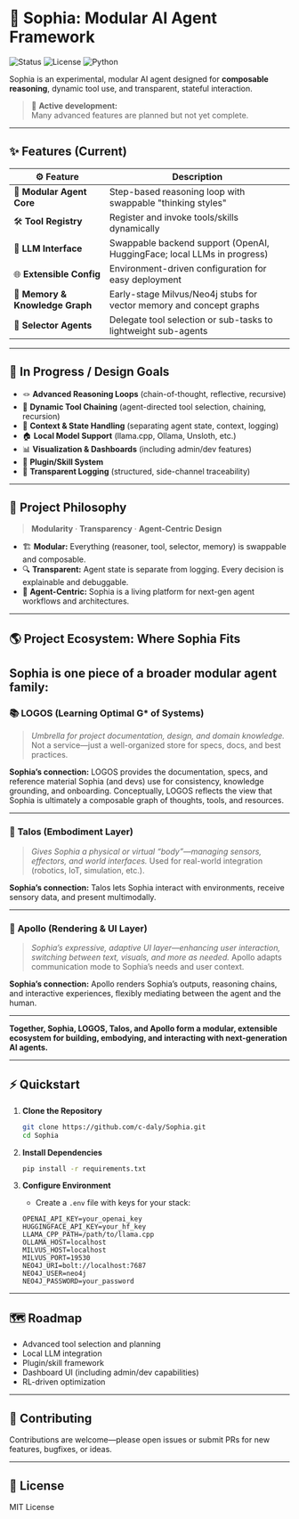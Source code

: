 # 🤖 Sophia: Modular AI Agent Framework

![Status](https://img.shields.io/badge/status-experimental-blue)
![License](https://img.shields.io/badge/license-MIT-green)
![Python](https://img.shields.io/badge/python-3.9%2B-yellow)

Sophia is an experimental, modular AI agent designed for **composable reasoning**, dynamic tool use, and transparent, stateful interaction.

> 🚧 **Active development:**  
> Many advanced features are planned but not yet complete.

---

## ✨ Features (Current)

| ⚙️ Feature                          | Description                                                                                  |
|-------------------------------------|---------------------------------------------------------------------------------------------|
| 🧠 **Modular Agent Core**           | Step-based reasoning loop with swappable "thinking styles"                                   |
| 🛠️ **Tool Registry**               | Register and invoke tools/skills dynamically                                                 |
| 🤖 **LLM Interface**                | Swappable backend support (OpenAI, HuggingFace; local LLMs in progress)                     |
| 🌐 **Extensible Config**            | Environment-driven configuration for easy deployment                                         |
| 💾 **Memory & Knowledge Graph**     | Early-stage Milvus/Neo4j stubs for vector memory and concept graphs                         |
| 🔀 **Selector Agents**              | Delegate tool selection or sub-tasks to lightweight sub-agents                               |

---

## 🚀 In Progress / Design Goals

- 🪢 **Advanced Reasoning Loops** (chain-of-thought, reflective, recursive)
- 🔗 **Dynamic Tool Chaining** (agent-directed tool selection, chaining, recursion)
- 🧩 **Context & State Handling** (separating agent state, context, logging)
- 🏠 **Local Model Support** (llama.cpp, Ollama, Unsloth, etc.)
- 📊 **Visualization & Dashboards** (including admin/dev features)
- 🔌 **Plugin/Skill System**
- 📝 **Transparent Logging** (structured, side-channel traceability)

---

## 🧭 Project Philosophy

> **Modularity** · **Transparency** · **Agent-Centric Design**

- 🏗️ **Modular:** Everything (reasoner, tool, selector, memory) is swappable and composable.
- 🔍 **Transparent:** Agent state is separate from logging. Every decision is explainable and debuggable.
- 🧬 **Agent-Centric:** Sophia is a living platform for next-gen agent workflows and architectures.

---

## 🌎 Project Ecosystem: Where Sophia Fits

Sophia is one piece of a broader modular agent family:
---

### 📚 **LOGOS (Learning Optimal G\* of Systems)**

> *Umbrella for project documentation, design, and domain knowledge.*
> Not a service—just a well-organized store for specs, docs, and best practices.

**Sophia’s connection:**
LOGOS provides the documentation, specs, and reference material Sophia (and devs) use for consistency, knowledge grounding, and onboarding.
Conceptually, LOGOS reflects the view that Sophia is ultimately a composable graph of thoughts, tools, and resources.

---

### 🤲 **Talos (Embodiment Layer)**

> *Gives Sophia a physical or virtual “body”—managing sensors, effectors, and world interfaces.*
> Used for real-world integration (robotics, IoT, simulation, etc.).

**Sophia’s connection:**
Talos lets Sophia interact with environments, receive sensory data, and present multimodally.

---

### 🎨 **Apollo (Rendering & UI Layer)**

> *Sophia’s expressive, adaptive UI layer—enhancing user interaction, switching between text, visuals, and more as needed.*
> Apollo adapts communication mode to Sophia’s needs and user context.

**Sophia’s connection:**
Apollo renders Sophia’s outputs, reasoning chains, and interactive experiences, flexibly mediating between the agent and the human.

---

**Together, Sophia, LOGOS, Talos, and Apollo form a modular, extensible ecosystem for building, embodying, and interacting with next-generation AI agents.**

---

## ⚡ Quickstart

1. **Clone the Repository**

   ```sh
   git clone https://github.com/c-daly/Sophia.git
   cd Sophia
   ```

2. **Install Dependencies**

   ```sh
   pip install -r requirements.txt
   ```

3. **Configure Environment**

   * Create a `.env` file with keys for your stack:

    ```
    OPENAI_API_KEY=your_openai_key
    HUGGINGFACE_API_KEY=your_hf_key
    LLAMA_CPP_PATH=/path/to/llama.cpp
    OLLAMA_HOST=localhost
    MILVUS_HOST=localhost
    MILVUS_PORT=19530
    NEO4J_URI=bolt://localhost:7687
    NEO4J_USER=neo4j
    NEO4J_PASSWORD=your_password
    ```

---

## 🗺️ Roadmap

* Advanced tool selection and planning
* Local LLM integration
* Plugin/skill framework
* Dashboard UI (including admin/dev capabilities)
* RL-driven optimization

---

## 🤝 Contributing

Contributions are welcome—please open issues or submit PRs for new features, bugfixes, or ideas.

---

## 📄 License

MIT License

